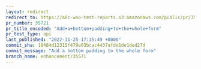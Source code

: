 ```yaml
---
layout: redirect
redirect_to: https://a8c-woo-test-reports.s3.amazonaws.com/public/pr/35721/api/index.html
pr_number: 35721
pr_title_encoded: "Add+a+bottom+padding+to+the+whole+form"
pr_test_type: api
last_published: "2022-11-25 17:35:49 +0000"
commit_sha: 18484d12315f479e03bcac4437afde1de1ded27d
commit_message: "Add a bottom padding to the whole form"
branch_name: enhancement/35571
---
```

